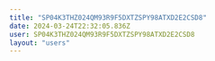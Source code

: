 ```yaml
---
title: "SP04K3THZ024QM93R9F5DXTZSPY98ATXD2E2CSD8"
date: 2024-03-24T22:32:05.836Z
user: SP04K3THZ024QM93R9F5DXTZSPY98ATXD2E2CSD8
layout: "users"
---
```

    